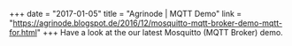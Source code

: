 +++
date = "2017-01-05"
title = "Agrinode | MQTT Demo"
link = "https://agrinode.blogspot.de/2016/12/mosquitto-mqtt-broker-demo-mqtt-for.html"
+++
Have a look at the our latest Mosquitto (MQTT Broker) demo.